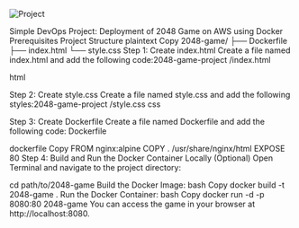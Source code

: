 



![Project](https://github.com/user-attachments/assets/e23a8768-f955-4402-8014-b8ae083296e1)


Simple DevOps Project: Deployment of 2048 Game on AWS using Docker
Prerequisites
Project Structure
plaintext
Copy
2048-game/
├── Dockerfile
├── index.html
└── style.css
Step 1: Create index.html
Create a file named index.html and add the following code:2048-game-project
/index.html

html

Step 2: Create style.css
Create a file named style.css and add the following styles:2048-game-project
/style.css
css

Step 3: Create Dockerfile
Create a file named Dockerfile and add the following code: Dockerfile

dockerfile
Copy
FROM nginx:alpine
COPY . /usr/share/nginx/html
EXPOSE 80
Step 4: Build and Run the Docker Container Locally (Optional)
Open Terminal and navigate to the project directory:

cd path/to/2048-game
Build the Docker Image:
bash
Copy
docker build -t 2048-game .
Run the Docker Container:
bash
Copy
docker run -d -p 8080:80 2048-game
You can access the game in your browser at http://localhost:8080.
